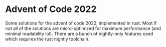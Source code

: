 # Advent of Code 2022

Some solutions for the advent of code 2022, implemented in rust. Most if not all of the solutions are micro-optimized for maximum performance (and minimal readability lol). There are a bunch of nightly-only features used which requires the rust nightly toolchain.
